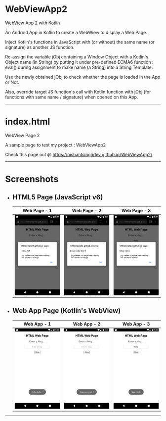 # WebViewApp2
WebView App 2 with Kotlin

An Android App in Kotlin to create a WebWiew to display a Web Page.

Inject Kotlin's functions in JavaScript with (or without) the same name (or signature) as another JS function.

Re-assign the variable jObj containing a Window Object with a Kotlin's Object name (in String) by putting it under pre-defined ECMA6 function : eval() during assignment to make name (a String) into a String Template.

Use the newly obtained jObj to check whether the page is loaded in the App or Not.

Also, override target JS function's call with Kotlin function with jObj (for functions with same name / signature) when opened on this App.

---
# index.html
WebView Page 2

A sample page to test my project : WebViewApp2

Check this page out @ https://nishantsinghdev.github.io/WebViewApp2/

---
# Screenshots

+ ## HTML5 Page (JavaScript v6)
    |  Web Page - 1  |  Web Page - 2  |  Web Page - 3  |
    | :------------: | :------------: | :------------: |
    | ![Pic-1](/screenshots/WebPage-1.png) | ![Pic-2](/screenshots/WebPage-2.png) | ![Pic-3](/screenshots/WebPage-3.png) |

+ ## Web App Page (Kotlin's WebView)
    |  Web App - 1  |  Web App - 2  |  Web App - 3  |
    | :-----------: | :-----------: | :-----------: |
    | ![Pic-1](/screenshots/WebApp-1.png) | ![Pic-2](/screenshots/WebApp-2.png) | ![Pic-3](/screenshots/WebApp-3.png) |

---

